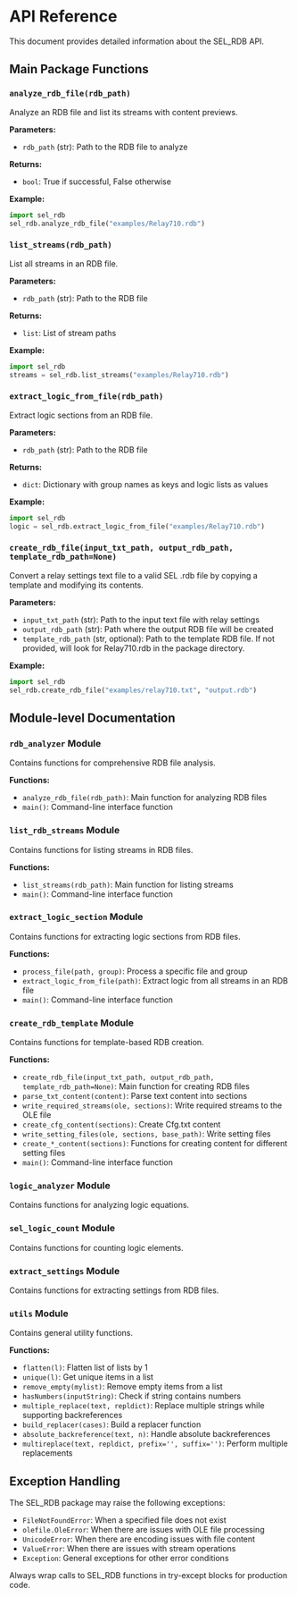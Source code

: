 # API Reference

This document provides detailed information about the SEL_RDB API.

## Main Package Functions

### `analyze_rdb_file(rdb_path)`

Analyze an RDB file and list its streams with content previews.

**Parameters:**
- `rdb_path` (str): Path to the RDB file to analyze

**Returns:**
- `bool`: True if successful, False otherwise

**Example:**
```python
import sel_rdb
sel_rdb.analyze_rdb_file("examples/Relay710.rdb")
```

### `list_streams(rdb_path)`

List all streams in an RDB file.

**Parameters:**
- `rdb_path` (str): Path to the RDB file

**Returns:**
- `list`: List of stream paths

**Example:**
```python
import sel_rdb
streams = sel_rdb.list_streams("examples/Relay710.rdb")
```

### `extract_logic_from_file(rdb_path)`

Extract logic sections from an RDB file.

**Parameters:**
- `rdb_path` (str): Path to the RDB file

**Returns:**
- `dict`: Dictionary with group names as keys and logic lists as values

**Example:**
```python
import sel_rdb
logic = sel_rdb.extract_logic_from_file("examples/Relay710.rdb")
```

### `create_rdb_file(input_txt_path, output_rdb_path, template_rdb_path=None)`

Convert a relay settings text file to a valid SEL .rdb file by copying a template and modifying its contents.

**Parameters:**
- `input_txt_path` (str): Path to the input text file with relay settings
- `output_rdb_path` (str): Path where the output RDB file will be created
- `template_rdb_path` (str, optional): Path to the template RDB file. If not provided, will look for Relay710.rdb in the package directory.

**Example:**
```python
import sel_rdb
sel_rdb.create_rdb_file("examples/relay710.txt", "output.rdb")
```

## Module-level Documentation

### `rdb_analyzer` Module

Contains functions for comprehensive RDB file analysis.

**Functions:**
- `analyze_rdb_file(rdb_path)`: Main function for analyzing RDB files
- `main()`: Command-line interface function

### `list_rdb_streams` Module

Contains functions for listing streams in RDB files.

**Functions:**
- `list_streams(rdb_path)`: Main function for listing streams
- `main()`: Command-line interface function

### `extract_logic_section` Module

Contains functions for extracting logic sections from RDB files.

**Functions:**
- `process_file(path, group)`: Process a specific file and group
- `extract_logic_from_file(path)`: Extract logic from all streams in an RDB file
- `main()`: Command-line interface function

### `create_rdb_template` Module

Contains functions for template-based RDB creation.

**Functions:**
- `create_rdb_file(input_txt_path, output_rdb_path, template_rdb_path=None)`: Main function for creating RDB files
- `parse_txt_content(content)`: Parse text content into sections
- `write_required_streams(ole, sections)`: Write required streams to the OLE file
- `create_cfg_content(sections)`: Create Cfg.txt content
- `write_setting_files(ole, sections, base_path)`: Write setting files
- `create_*_content(sections)`: Functions for creating content for different setting files
- `main()`: Command-line interface function

### `logic_analyzer` Module

Contains functions for analyzing logic equations.

### `sel_logic_count` Module

Contains functions for counting logic elements.

### `extract_settings` Module

Contains functions for extracting settings from RDB files.

### `utils` Module

Contains general utility functions.

**Functions:**
- `flatten(l)`: Flatten list of lists by 1
- `unique(l)`: Get unique items in a list
- `remove_empty(mylist)`: Remove empty items from a list
- `hasNumbers(inputString)`: Check if string contains numbers
- `multiple_replace(text, repldict)`: Replace multiple strings while supporting backreferences
- `build_replacer(cases)`: Build a replacer function
- `absolute_backreference(text, n)`: Handle absolute backreferences
- `multireplace(text, repldict, prefix='', suffix='')`: Perform multiple replacements

## Exception Handling

The SEL_RDB package may raise the following exceptions:

- `FileNotFoundError`: When a specified file does not exist
- `olefile.OleError`: When there are issues with OLE file processing
- `UnicodeError`: When there are encoding issues with file content
- `ValueError`: When there are issues with stream operations
- `Exception`: General exceptions for other error conditions

Always wrap calls to SEL_RDB functions in try-except blocks for production code.